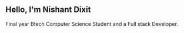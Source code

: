 <h2 >Hello, I'm Nishant Dixit </h2>

Final year Btech Computer Science Student and a Full stack Developer.


